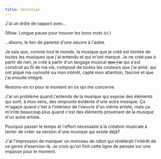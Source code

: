 ```yaml
---
title: Imitation
---
```

J'ai un drôle de rapport avec... 

(Wow. Longue pause pour trouver les bons mots ici.) 

...disons, le lien de parenté d'une oeuvre à l'autre. 

Je sais que, comme tout le monde, la musique que je créé est teintée de toutes les musiques que j'ai entendu et qui m'ont marqué. Je ne créé pas à partir de rien, je créé à partir d'un langage musical ~~que j'ai~~ qui s'est construit au fil de ma vie, composé de toutes les couleurs que j'ai aimé, qui ont piqué ma curiosité ou mon intérêt, capté mon attention, fasciné et que j'ai ensuite intégré.

Restons-en ici pour le moment en ce qui me concerne.

J'ai un problème quand j'entends de la musique qui expose des éléments qui sont, à mon sens, des emprunts évidents d'une autre musique. Ça m'agaçe quand c'est à l'intérieur de l'oeuvre d'un même artiste, mais ça m'irrite beaucoup plus quand c'est des éléments provenant de la musique d'un autre artiste.

Pourquoi passer le temps et l'effort nécessaire à la création musicale à tenter de créer sa version d'une musique qui existe déjà?

J'ai l'impression de manquer un morceau de robot qui révèlerait l'intérêt de ce genre d'exercise-là. Je crois qu'on finit cette ligne de pensée sur une impasse pour le moment.